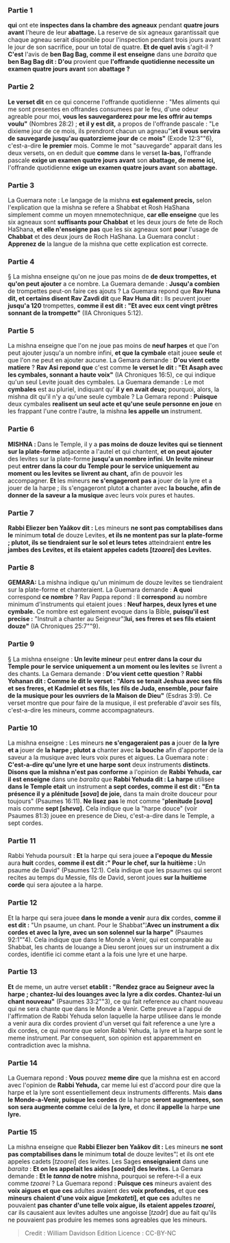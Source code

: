 
### Partie 1
<b>qui</b> ont ete <b>inspectes dans la chambre des agneaux</b> pendant <b>quatre jours avant</b> l'heure de leur <b>abattage.</b> La reserve de six agneaux garantissait que chaque agneau serait disponible pour l'inspection pendant trois jours avant le jour de son sacrifice, pour un total de quatre. <b>Et de quel avis</b> s'agit-il ? <b>C'est</b> l'avis de <b>ben Bag Bag, comme il est enseigne</b> dans une <i>baraita</i> que <b>ben Bag Bag dit : D'ou</b> provient que <b>l'offrande quotidienne necessite un examen quatre jours avant</b> son <b>abattage ?</b>

### Partie 2
<b>Le verset dit</b> en ce qui concerne l'offrande quotidienne : "Mes aliments qui me sont presentes en offrandes consumees par le feu, d'une odeur agreable pour moi, <b>vous les sauvegarderez pour me les offrir au temps voulu"</b> (Nombres 28:2) ; <b>et il y est dit,</b> a propos de l'offrande pascale : "Le dixieme jour de ce mois, ils prendront chacun un agneau"¦<b>et il vous servira de sauvegarde jusqu'au quatorzieme jour de</b> ce <b>mois"</b> (Exode 12:3""6), c'est-a-dire <b>le premier</b> mois. Comme le mot "sauvegarde" apparait dans les deux versets, on en deduit que <b>comme</b> dans le verset <b>la-bas,</b> l'offrande pascale <b>exige un examen quatre jours avant</b> son <b>abattage, de meme ici,</b> l'offrande quotidienne <b>exige un examen quatre jours avant</b> son <b>abattage.</b>

### Partie 3
La Guemara note : Le langage de la mishna <b>est egalement precis,</b> selon l'explication que la mishna se refere a Shabbat et Rosh HaShana simplement comme un moyen mnemotechnique, <b>car elle enseigne</b> que les six agneaux sont <b>suffisants pour Chabbat</b> et les deux jours de fete de Roch HaShana, <b>et elle n'enseigne pas</b> que les six agneaux sont <b>pour</b> l'usage de <b>Chabbat</b> et des deux jours de Roch HaShana. La Guemara conclut : <b>Apprenez de</b> la langue de la mishna que cette explication est correcte.

### Partie 4
§ La mishna enseigne qu'on ne joue pas moins de <b>de deux trompettes, et qu'on peut ajouter</b> a ce nombre. La Guemara demande : <b>Jusqu'a combien</b> de trompettes peut-on faire ces ajouts ? La Guemara repond que <b>Rav Huna dit, et certains disent Rav Zavdi dit</b> que <b>Rav Huna dit :</b> Ils peuvent jouer <b>jusqu'a 120</b> trompettes, <b>comme il est dit : "Et avec eux cent vingt prêtres sonnant de la trompette"</b> (IIA Chroniques 5:12).

### Partie 5
La mishna enseigne que l'on ne joue pas moins de <b>neuf harpes</b> et que l'on peut ajouter jusqu'a un nombre infini, <b>et que la cymbale</b> etait jouee <b>seule</b> et que l'on ne peut en ajouter aucune. La Gemara demande : <b>D'ou vient cette matiere</b> ? <b>Rav Asi repond que</b> c'est comme <b>le verset le dit : "Et Asaph avec les cymbales, sonnant a haute voix"</b> (IA Chroniques 16:5), ce qui indique qu'un seul Levite jouait des cymbales. La Guemara demande : Le mot <b>cymbales</b> est au pluriel, indiquant qu' <b>il y en avait deux;</b> pourquoi, alors, la mishna dit qu'il n'y a qu'une seule cymbale ? La Gemara repond : <b>Puisque</b> deux cymbales <b>realisent un seul acte et qu'une seule personne en joue</b> en les frappant l'une contre l'autre, la mishna <b>les appelle un</b> instrument.

### Partie 6
<strong>MISHNA : </strong>Dans le Temple, il y a <b>pas moins de douze levites qui se tiennent sur la plate-forme</b> adjacente a l'autel et qui chantent, <b>et on peut ajouter</b> des levites sur la plate-forme <b>jusqu'a un nombre infini</b>. <b>Un levite mineur</b> peut <b>entrer dans la cour du Temple pour le service uniquement au moment ou les levites se livrent au chant,</b> afin de pouvoir les accompagner. <b>Et</b> les mineurs <b>ne s'engageront pas a</b> jouer de la lyre et a</b> jouer de la harpe ; ils s'engageront plutot <b>a</b> chanter avec <b>la bouche, afin de donner de la saveur a la musique</b> avec leurs voix pures et hautes.

### Partie 7
<b>Rabbi Eliezer ben Yaâkov dit :</b> Les mineurs <b>ne sont pas comptabilises dans le</b> minimum <b>total</b> de douze Levites, <b>et ils ne montent pas sur la plate-forme ; plutot, ils se tiendraient sur le sol et leurs tetes</b> atteindraient <b>entre les jambes des Levites, et ils etaient appeles cadets [<i>tzoarei</i>] des Levites.</b>

### Partie 8
<strong>GEMARA:</strong> La mishna indique qu'un minimum de douze levites se tiendraient sur la plate-forme et chanteraient. La Guemara demande : <b>A quoi</b> correspond <b>ce nombre</b> ? Rav Pappa repond :</b> Il <b>correspond</b> au nombre minimum d'instruments qui etaient joues : <b>Neuf harpes, deux lyres et une cymbale.</b> Ce nombre est egalement evoque dans la Bible, <b>puisqu'il est precise :</b> "Instruit a chanter au Seigneur"¦<b>lui, ses freres et ses fils etaient douze"</b> (IA Chroniques 25:7""9).

### Partie 9
§ La mishna enseigne : <b>Un levite mineur</b> peut <b>entrer dans la cour du Temple pour le service uniquement a un moment ou les levites</b> se livrent a des chants. La Gemara demande : <b>D'ou vient cette question</b> ? <b>Rabbi Yohanan dit : Comme le dit le verset : "Alors se tenait Jeshua avec ses fils et ses freres, et Kadmiel et ses fils, les fils de Juda, ensemble, pour faire de la musique pour les ouvriers de la Maison de Dieu"</b> (Esdras 3:9). Ce verset montre que pour faire de la musique, il est preferable d'avoir ses fils, c'est-a-dire les mineurs, comme accompagnateurs.

### Partie 10
La mishna enseigne : Les mineurs <b>ne s'engageraient pas a</b> jouer de <b>la lyre et a</b> jouer de <b>la harpe ; plutot a</b> chanter avec <b>la bouche</b> afin d'apporter de la saveur a la musique avec leurs voix pures et aigues. La Guemara note : <b>C'est-a-dire qu'une lyre et une harpe sont</b> deux instruments <b>distincts</b>. <b>Disons que la mishna n'est pas conforme</b> a l'opinion de <b>Rabbi Yehuda, car il est enseigne</b> dans une <i>baraita</i> que <b>Rabbi Yehuda dit : La harpe</b> utilisee <b>dans le Temple etait</b> un instrument <b>a sept cordes, comme il est dit : "En ta présence il y a plénitude [<i>sova</i>] de joie,</b> dans ta main droite douceur pour toujours" (Psaumes 16:11). <b>Ne lisez pas</b> le mot comme "<b>plenitude [<i>sova</i>]</b> mais comme <b>sept [<i>sheva</i>].</b> Cela indique que la "harpe douce" (voir Psaumes 81:3) jouee en presence de Dieu, c'est-a-dire dans le Temple, a sept cordes.

### Partie 11
Rabbi Yehuda poursuit : <b>Et</b> la harpe qui sera jouee <b>a l'epoque du Messie</b> aura <b>huit</b> cordes, <b>comme il est dit :" Pour le chef, sur la huitième : </b> Un psaume de David" (Psaumes 12:1). Cela indique que les psaumes qui seront recites au temps du Messie, fils de David, seront joues <b>sur la huitieme corde</b> qui sera ajoutee a la harpe.

### Partie 12
Et la harpe qui sera jouee <b>dans le monde a venir</b> aura <b>dix</b> cordes, <b>comme il est dit :</b> "Un psaume, un chant. Pour le Shabbat"¦<b>Avec un instrument a dix cordes et avec la lyre, avec un son solennel sur la harpe"</b> (Psaumes 92:1""4). Cela indique que dans le Monde a Venir, qui est comparable au Shabbat, les chants de louange a Dieu seront joues sur un instrument a dix cordes, identifie ici comme etant a la fois une lyre et une harpe.

### Partie 13
<b>Et</b> de meme, un autre verset <b>etablit : "Rendez grace au Seigneur avec la harpe ; chantez-lui des louanges avec la lyre a dix cordes. Chantez-lui un chant nouveau"</b> (Psaumes 33:2""3), ce qui fait reference au chant nouveau qui ne sera chante que dans le Monde a Venir. Cette preuve a l'appui de l'affirmation de Rabbi Yehuda selon laquelle la harpe utilisee dans le monde a venir aura dix cordes provient d'un verset qui fait reference a une lyre a dix cordes, ce qui montre que selon Rabbi Yehuda, la lyre et la harpe sont le meme instrument. Par consequent, son opinion est apparemment en contradiction avec la mishna.

### Partie 14
La Guemara repond : <b>Vous</b> pouvez <b>meme dire</b> que la mishna est en accord avec l'opinion de <b>Rabbi Yehuda,</b> car meme lui est d'accord pour dire que la harpe et la lyre sont essentiellement deux instruments differents. Mais <b>dans le Monde-a-Venir, puisque les cordes</b> de la harpe <b>seront augmentees, son son sera augmente comme</b> celui de <b>la lyre,</b> et donc <b>il appelle</b> la harpe <b>une lyre.</b>

### Partie 15
La mishna enseigne que <b>Rabbi Eliezer ben Yaâkov dit :</b> Les mineurs <b>ne sont pas comptabilises dans le</b> minimum <b>total</b> de douze levites"¦ et ils ont ete appeles cadets [<i>tzoarei</i>] des levites. Les Sages <b>enseignaient</b> dans une <i>baraita</i> : <b>Et on les appelait les aides [<i>soadei</i>] des levites.</b> La Gemara demande : <b>Et le <i>tanna</i> de notre</b> mishna, pourquoi se refere-t-il a eux comme <i>tzoarei</i> ? La Guemara repond : <b>Puisque ces</b> mineurs avaient des <b>voix aigues et que ces</b> adultes avaient des <b>voix profondes,</b> et que <b>ces mineurs</b> <b>chaient d'une voix aigue [<i>mekateti</i>], et que ces</b> adultes ne pouvaient <b>pas chanter d'une telle <b>voix aigue</b>, ils etaient appeles <i>tzoarei</i>,</b> car ils causaient aux levites adultes une angoisse [<i>tzaâr</i>] due au fait qu'ils ne pouvaient pas produire les memes sons agreables que les mineurs.

>Credit : William Davidson Edition
>Licence : CC-BY-NC